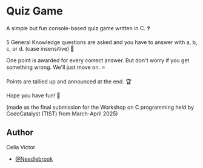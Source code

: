 # Quiz Game

A simple but fun console-based quiz game written in C. ❓

5 General Knowledge questions are asked and you have to answer with a, b, c, or d. (case insensitive) 🧠

One point is awarded for every correct answer. But don't worry if you get something wrong. We'll just move on. ⭐

Points are tallied up and announced at the end. 🏆 

Hope you have fun! 🥳

(made as the final submission for the Workshop on C programming held by CodeCatalyst (TIST) from March-April 2025)

## Author

Celia Victor 
- [@Needlebrook](https://www.github.com/Needlebrook)
